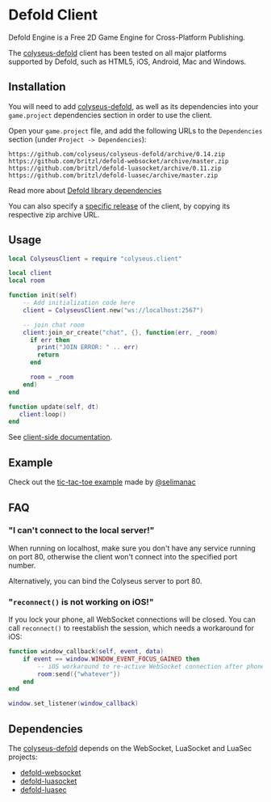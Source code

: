 # Defold Client

Defold Engine is a Free 2D Game Engine for Cross-Platform Publishing.

The [colyseus-defold](https://github.com/colyseus/colyseus-defold) client has been tested on all major platforms supported by Defold, such as HTML5, iOS, Android, Mac and Windows.

## Installation

You will need to add [colyseus-defold](https://github.com/colyseus/colyseus-defold), as well as its dependencies into your `game.project` dependencies section in order to use the client.

Open your `game.project` file, and add the following URLs to the `Dependencies` section (under `Project -> Dependencies`):

    https://github.com/colyseus/colyseus-defold/archive/0.14.zip
    https://github.com/britzl/defold-websocket/archive/master.zip
    https://github.com/britzl/defold-luasocket/archive/0.11.zip
    https://github.com/britzl/defold-luasec/archive/master.zip

Read more about [Defold library dependencies](http://www.defold.com/manuals/libraries/)

You can also specify a [specific release](https://github.com/colyseus/colyseus-defold/releases) of the client, by copying its respective zip archive URL.

## Usage

```lua
local ColyseusClient = require "colyseus.client"

local client
local room

function init(self)
    -- Add initialization code here
    client = ColyseusClient.new("ws://localhost:2567")

    -- join chat room
    client:join_or_create("chat", {}, function(err, _room)
      if err then
        print("JOIN ERROR: " .. err)
        return
      end

      room = _room
    end)
end

function update(self, dt)
   client:loop()
end
```

See [client-side documentation](/client/client/).

## Example

Check out the [tic-tac-toe example](https://github.com/selimanac/defold-colyseus-tic-tac-toe) made by [@selimanac](https://github.com/selimanac/)

## FAQ

### "I can't connect to the local server!"

When running on localhost, make sure you don't have any service running on port
80, otherwise the client won't connect into the specified port number.

Alternatively, you can bind the Colyseus server to port 80.

### "`reconnect()` is not working on iOS!"

If you lock your phone, all WebSocket connections will be closed. You can call `reconnect()` to reestablish the session, which needs a workaround for iOS:

```lua
function window_callback(self, event, data)
    if event == window.WINDOW_EVENT_FOCUS_GAINED then
        -- iOS workaround to re-active WebSocket connection after phone is unlocked
        room:send({"whatever"})
    end
end

window.set_listener(window_callback)
```

## Dependencies

The [colyseus-defold](https://github.com/colyseus/colyseus-defold) depends on the WebSocket, LuaSocket and LuaSec projects:

* [defold-websocket](https://github.com/britzl/defold-websocket)
* [defold-luasocket](https://github.com/britzl/defold-luasocket)
* [defold-luasec](https://github.com/britzl/defold-luasec)

